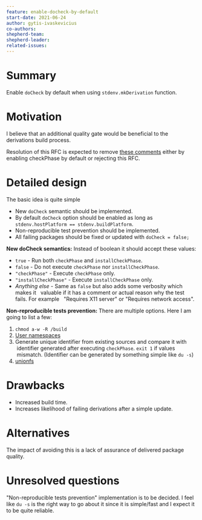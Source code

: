 ```yaml
---
feature: enable-docheck-by-default
start-date: 2021-06-24
author: gytis-ivaskevicius
co-authors:
shepherd-team:
shepherd-leader:
related-issues:
---
```


# Summary
[summary]: #summary

Enable `doCheck` by default when using `stdenv.mkDerivation` function.

# Motivation
[motivation]: #motivation

I believe that an additional quality gate would be beneficial to the derivations build process.

Resolution of this RFC is expected to remove [these comments](https://github.com/NixOS/nixpkgs/blob/8c563eaf7049d82fbe95b0847ac5ae6e5554e2fa/pkgs/stdenv/generic/make-derivation.nix#L61-L67)
either by enabling checkPhase by default or rejecting this RFC.

# Detailed design
[design]: #detailed-design

The basic idea is quite simple
- New `doCheck` semantic should be implemented.
- By default `doCheck` option should be enabled as long as `stdenv.hostPlatform == stdenv.buildPlatform`.
- Non-reproducible test prevention should be implemented.
- All failing packages should be fixed or updated with `doCheck = false;`

**New doCheck semantics:**
Instead of boolean it should accept these values:
- `true` - Run both `checkPhase` and `installCheckPhase`.
- `false` - Do not execute `checkPhase` nor `installCheckPhase`.
- `"checkPhase"` - Execute `checkPhase` only.
- `"installCheckPhase"` - Execute `installCheckPhase` only.
- _Anything else_ - Same as `false` but also adds some verbosity which makes it
  valuable if it has a comment or actual reason why the test fails. For example
  "Requires X11 server" or "Requires network access".

**Non-reproducible tests prevention:**
There are multiple options. Here I am going to list a few:
1. `chmod a-w -R /build`
2. [User namespaces](https://lwn.net/Articles/532593/)
3. Generate unique identifier from existing sources and compare it with
   identifier generated after executing `checkPhase`. `exit 1` if values
   mismatch. (Identifier can be generated by something simple like `du -s`)
4. [unionfs](https://en.wikipedia.org/wiki/UnionFS)

# Drawbacks
[drawbacks]: #drawbacks

- Increased build time.
- Increases likelihood of failing derivations after a simple update.

# Alternatives
[alternatives]: #alternatives

The impact of avoiding this is a lack of assurance of delivered package quality.

# Unresolved questions
[unresolved]: #unresolved-questions

"Non-reproducible tests prevention" implementation is to be decided. I feel
like `du -s` is the right way to go about it since it is simple/fast and I
expect it to be quite reliable.
